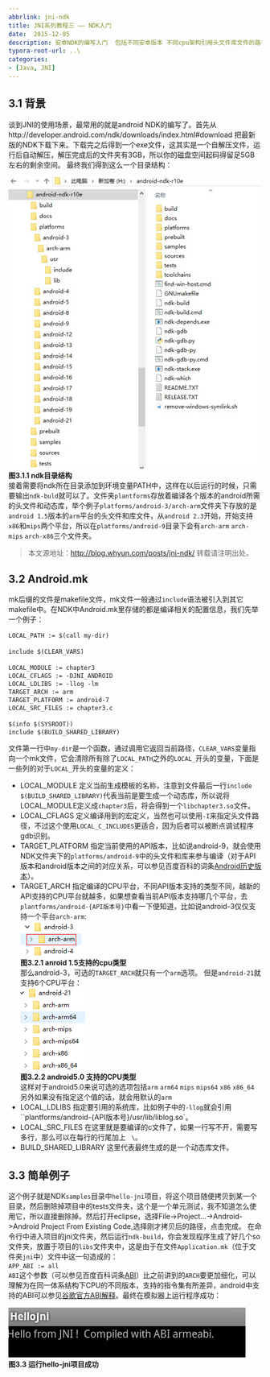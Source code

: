 ```yaml
---
abbrlink: jni-ndk  
title: JNI系列教程三 —— NDK入门
date:  2015-12-05
description: 安卓NDK的编写入门  包括不同安卓版本 不同cpu架构引用头文件库文件的路径规则等知识点
typora-root-url: ..\
categories:
- [Java, JNI]
---
```


## 3.1 背景
谈到JNI的使用场景，最常用的就是android NDK的编写了。首先从http://developer.android.com/ndk/downloads/index.html#download 把最新版的NDK下载下来。下载完之后得到一个exe文件，这其实是一个自解压文件，运行后自动解压，解压完成后的文件夹有3GB，所以你的磁盘空间起码得留足5GB左右的剩余空间。
最终我们得到这么一个目录结构：

![ndk目录结构](images/ndk_dir.jpg "")  
**图3.1.1 ndk目录结构**  
接着需要将ndk所在目录添加到环境变量PATH中，这样在以后运行的时候，只需要输出`ndk-buld`就可以了。文件夹`plantforms`存放着编译各个版本的android所需的头文件和动态库，举个例子`platforms/android-3/arch-arm`文件夹下存放的是`android 1.5`版本的`arm`平台的头文件和库文件，从`android 2.3`开始，开始支持`x86`和`mips`两个平台，所以在`platforms/android-9`目录下会有`arch-arm` `arch-mips` `arch-x86`三个文件夹。

> 本文源地址：http://blog.whyun.com/posts/jni-ndk/ 转载请注明出处。

## 3.2 Android.mk
mk后缀的文件是makefile文件，mk文件一般通过`include`语法被引入到其它makefile中。在NDK中Android.mk里存储的都是编译相关的配置信息，我们先举一个例子：
```
LOCAL_PATH := $(call my-dir)

include $(CLEAR_VARS)

LOCAL_MODULE := chapter3
LOCAL_CFLAGS := -DJNI_ANDROID
LOCAL_LDLIBS := -llog -lm
TARGET_ARCH := arm
TARGET_PLATFORM := android-7
LOCAL_SRC_FILES := chapter3.c 

$(info $(SYSROOT))
include $(BUILD_SHARED_LIBRARY)
```
文件第一行中`my-dir`是一个函数，通过调用它返回当前路径，`CLEAR_VARS`变量指向一个mk文件，它会清除所有除了`LOCAL_PATH`之外的`LOCAL_`开头的变量，下面是一些列的对于`LOCAL_`开头的变量的定义：

- LOCAL_MODULE 定义当前生成模板的名称，注意到文件最后一行`include $(BUILD_SHARED_LIBRARY)`代表当前是要生成一个动态库，所以说将LOCAL_MODULE定义成`chapter3`后，将会得到一个`libchapter3.so`文件。
- LOCAL_CFLAGS 定义编译用到的宏定义，当然也可以使用`-I`来指定头文件路径，不过这个使用`LOCAL_C_INCLUDES`更适合，因为后者可以被断点调试程序gdb识别。
- TARGET_PLATFORM 指定当前使用的API版本，比如说android-9，就会使用NDK文件夹下的`platforms/android-9`中的头文件和库来参与编译（对于API版本和android版本之间的对应关系，可以参见百度百科的词条[Android历史版本](http://baike.baidu.com/view/7902337.htm "")）。
- TARGET_ARCH 指定编译的CPU平台，不同API版本支持的类型不同，越新的API支持的CPU平台就越多，如果想查看当前API版本支持哪几个平台，去`plantforms/android-{API版本号}`中看一下便知道，比如说android-3仅仅支持一个平台`arch-arm`:  
![1.5支持的cpu类型](images/1.5arch.png "")  
**图3.2.1 anroid 1.5支持的cpu类型**  
那么android-3，可选的`TARGET_ARCH`就只有一个`arm`选项。
但是`android-21`就支持6个CPU平台：  
![android-21支持的CPU类型](images/anroid21-arch.png "")  
**图3.2.2 android5.0 支持的CPU类型**  
这样对于android5.0来说可选的选项包括`arm` `arm64` `mips` `mips64` `x86` `x86_64`
另外如果没有指定这个值的话，就会用默认的`arm`
- LOCAL_LDLIBS 指定要引用的系统库，比如例子中的`-llog`就会引用``plantforms/android-{API版本号}/usr/lib/liblog.so`。
- LOCAL_SRC_FILES 在这里就是要编译的c文件了，如果一行写不开，需要写多行，那么可以在每行的行尾加上 ` \`。
- BUILD_SHARED_LIBRARY 这里代表最终生成的是一个动态库文件。

## 3.3 简单例子
这个例子就是NDK`samples`目录中`hello-jni`项目，将这个项目随便拷贝到某一个目录，然后删除掉项目中的tests文件夹，这个是一个单元测试，我不知道怎么使用它，所以直接删除掉。然后打开eclipse，选择File->Project...->Android->Android Project From Existing Code,选择刚才拷贝后的路径，点击完成。
在命令行中进入项目的jni文件夹，然后运行`ndk-build`，你会发现程序生成了好几个so文件夹，放置于项目的`libs`文件夹中，这是由于在文件`Application.mk`（位于文件夹`jni`中）文件中这一句造成的：  
`APP_ABI := all`  
`ABI`这个参数（可以参见百度百科词条[ABI](http://baike.baidu.com/subview/1433570/6276632.htm "")）比之前讲到的`ARCH`要更加细化，可以理解为在同一体系结构下CPU的不同版本，支持的指令集有所差异，android中支持的ABI可以参见[谷歌官方ABI解释](http://developer.android.com/ndk/guides/abis.html "")。最终在模拟器上运行程序成功：  

![运行hello-jni项目成功](images/hello_jni_run_success.png "")  
**图3.3 运行hello-jni项目成功**  

